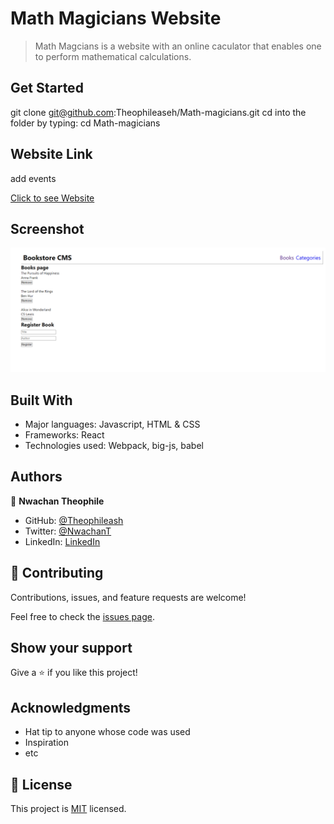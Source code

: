 
# Math Magicians Website

> Math Magcians is a website with an online caculator that enables one to perform mathematical calculations.

## Get Started

   git clone git@github.com:Theophileaseh/Math-magicians.git
   cd into the folder by typing: cd Math-magicians

## Website Link
add events

[Click to see Website](https://theophileaseh.github.io/Math-magicians/)

## Screenshot

![Screenshot](./screenshot.png)

## Built With

- Major languages: Javascript, HTML & CSS
- Frameworks: React
- Technologies used: Webpack, big-js, babel

## Authors
👤 **Nwachan Theophile**

- GitHub: [@Theophileash](https://github.com/Theophileaseh)
- Twitter: [@NwachanT](https://twitter.com/NwachanT)
- LinkedIn: [LinkedIn](https://linkedin.com/in/nwachan-theophile-342274172)



## 🤝 Contributing

Contributions, issues, and feature requests are welcome!

Feel free to check the [issues page](../../issues/).

## Show your support

Give a ⭐️ if you like this project!

## Acknowledgments

- Hat tip to anyone whose code was used
- Inspiration
- etc

## 📝 License

This project is [MIT](./MIT.md) licensed.
